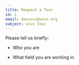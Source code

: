 ```yaml
---
title: Request a Tour
id: 1
email: devvvvs@vvvv.org
subject: vvvv Tour
---
```

Please tell us briefly:

* Who you are

* What field you are working in